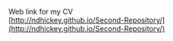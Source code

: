 Web link for my CV  
[http://ndhickey.github.io/Second-Repository/](http://ndhickey.github.io/Second-Repository/)